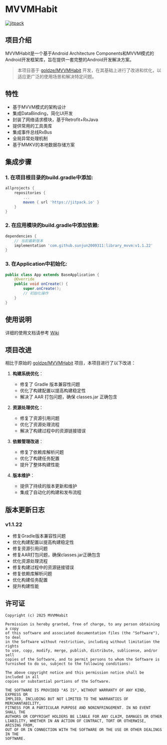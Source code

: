 # MVVMHabit

[![jitpack](https://jitpack.io/v/sunjun2009311/library_mvvm.svg)](https://jitpack.io/#sunjun2009311/library_mvvm)

## 项目介绍

MVVMHabit是一个基于Android Architecture Components和MVVM模式的Android开发框架库，旨在提供一套完整的Android开发解决方案。

> 本项目基于 [goldze/MVVMHabit](https://github.com/goldze/MVVMHabit) 开发，在其基础上进行了改进和优化，以适应更广泛的使用场景和解决特定问题。

## 特性

- 基于MVVM模式的架构设计
- 集成DataBinding，简化UI开发
- 封装了网络请求模块，基于Retrofit+RxJava
- 提供常用的工具类库
- 集成事件总线RxBus
- 全局异常处理机制
- 基于MMKV的本地数据存储方案

## 集成步骤

### 1. 在项目根目录的build.gradle中添加:

```gradle
allprojects {
    repositories {
        ...
        maven { url 'https://jitpack.io' }
    }
}
```

### 2. 在应用模块的build.gradle中添加依赖:

```gradle
dependencies {
    // 当前最新版本
    implementation 'com.github.sunjun2009311:library_mvvm:v1.1.22'
}
```

### 3. 在Application中初始化:

```java
public class App extends BaseApplication {
    @Override
    public void onCreate() {
        super.onCreate();
        // 初始化操作
    }
}
```

## 使用说明

详细的使用文档请参考 [Wiki](https://github.com/sunjun2009311/library_mvvm/wiki)

## 项目改进

相比于原始的 [goldze/MVVMHabit](https://github.com/goldze/MVVMHabit) 项目，本项目进行了以下改进：

1. **构建系统优化**：
   - 修复了 Gradle 版本兼容性问题
   - 优化了构建配置以提高构建稳定性
   - 解决了 AAR 打包问题，确保 classes.jar 正确包含

2. **资源处理优化**：
   - 修复了资源引用问题
   - 优化了资源处理流程
   - 解决了构建过程中的资源链接错误

3. **依赖管理改进**：
   - 修复了依赖库解析问题
   - 优化了构建任务配置
   - 提升了整体构建性能

4. **版本维护**：
   - 提供了持续的版本更新和维护
   - 集成了自动化的构建和发布流程

## 版本更新日志

### v1.1.22
- 修复Gradle版本兼容性问题
- 优化构建配置以提高构建稳定性
- 修复资源引用问题
- 修复AAR打包问题，确保classes.jar正确包含
- 优化资源处理流程
- 修复构建过程中的资源链接错误
- 修复依赖库解析问题
- 优化构建任务配置
- 提升构建性能

## 许可证

```
Copyright (c) 2025 MVVMHabit

Permission is hereby granted, free of charge, to any person obtaining a copy
of this software and associated documentation files (the "Software"), to deal
in the Software without restriction, including without limitation the rights
to use, copy, modify, merge, publish, distribute, sublicense, and/or sell
copies of the Software, and to permit persons to whom the Software is
furnished to do so, subject to the following conditions:

The above copyright notice and this permission notice shall be included in all
copies or substantial portions of the Software.

THE SOFTWARE IS PROVIDED "AS IS", WITHOUT WARRANTY OF ANY KIND, EXPRESS OR
IMPLIED, INCLUDING BUT NOT LIMITED TO THE WARRANTIES OF MERCHANTABILITY,
FITNESS FOR A PARTICULAR PURPOSE AND NONINFRINGEMENT. IN NO EVENT SHALL THE
AUTHORS OR COPYRIGHT HOLDERS BE LIABLE FOR ANY CLAIM, DAMAGES OR OTHER
LIABILITY, WHETHER IN AN ACTION OF CONTRACT, TORT OR OTHERWISE, ARISING FROM,
OUT OF OR IN CONNECTION WITH THE SOFTWARE OR THE USE OR OTHER DEALINGS IN THE
SOFTWARE.
```